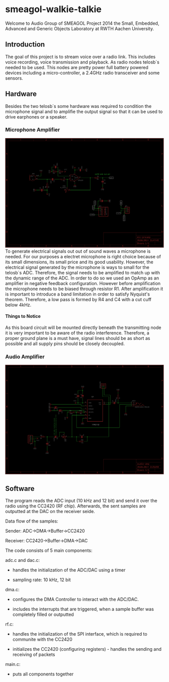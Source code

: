 smeagol-walkie-talkie
=====================

Welcome to Audio Group of SMEAGOL Project 2014 the Small, Embedded, Advanced and Generic Objects Laboratory at RWTH Aachen University. 

## Introduction ##

The goal of this project is to stream voice over a radio link. This includes voice recording, voice transmission and playback.
As radio nodes telosb´s needed to be used. This nodes are pretty power full battery powered devices including a micro-controller, a 2.4GHz radio transceiver and some sensors. 

## Hardware ##

Besides the two telosb´s some hardware was required to condition the microphone signal and to amplifie the output signal so that it can be used to drive earphones or a speaker.

### Microphone Amplifier ###
![alt text](/images/mic_amp/schematic.png "Schematic of Microphone Amplifier")
To generate electrical signals out out of sound waves a microphone is needed. For our purposes a electret microphone is right choice because of its small dimensions, its small price and
its good usability. However, the electrical signal generated by the microphone is ways to small for the telosb`s ADC. Therefore, the signal needs to be amplified to match up with the dynamic range
of the ADC. In order to do so we used an OpAmp as an amplifier in negative feedback configuration.  However before amplification the microphone needs to be biased through resistor R1. After amplification it is important to introduce a band limitation in order to satisfy Nyquist's theorem.
Therefore, a low pass is formed by R4 and C4 with a cut cuff below 4kHz.

#### Things to Notice ####
As this board circuit will be mounted directly beneath the transmitting node it is very important to be aware of the radio interference. Therefore, a proper ground plane is a must have, signal lines should be as short as possible and all supply pins should be closely decoupled.   


### Audio Amplifier ###
![alt text](/images/audio_amp/schematic.png "Schematic of Audio Amplifier")

## Software ##
The program reads the ADC input (10 kHz and 12 bit) and send it over the radio using the CC2420 (RF chip). Afterwards, the sent samples are outputted at the DAC on the receiver seide.

Data flow of the samples:

Sender: ADC->DMA->Buffer->CC2420

Receiver: CC2420->Buffer->DMA->DAC



The code consists of 5 main components:

adc.c and dac.c:

- handles the initialization of the ADC/DAC using a timer

- sampling rate: 10 kHz, 12 bit

dma.c:

- configures the DMA Controller to interact with the ADC/DAC.

- includes the interrupts that are triggered, when a sample buffer was completely filled or outputted

rf.c:

- handles the initialization of the SPI interface, which is required to communite with the CC2420

- initializes the CC2420 (configuring registers)
		 - handles the sending and receiving of packets

main.c:

- puts all components together
